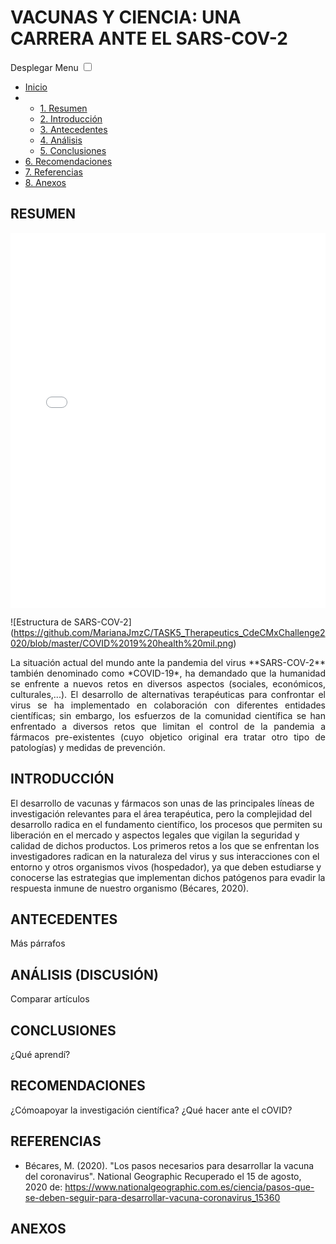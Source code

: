 # **VACUNAS Y CIENCIA: UNA CARRERA ANTE EL SARS-COV-2**

<!doctype html>
<html lang="es">
<head>
	<meta charset="UTF-8">
	<title>CSS Menu responsivo</title>
	<meta name="viewport" content="width=device-width, initial-scale=1">
	<link rel="stylesheet" href="style.css">
</head>

<body>
	<label for="show-menu" class="show-menu">Desplegar Menu</label>
	<input type="checkbox" id="show-menu" role="button">
		<ul id="menu">
		<li><a href="#">Inicio</a></li>
		<li>
			<ul class="hidden">
				<li><a href="#">1. Resumen</a></li>
				<li><a href="#">2. Introducción</a></li>
				<li><a href="#">3. Antecedentes</li>
				<li><a href="#">4. Análisis</li>
				<li><a href="#">5. Conclusiones</li>
			</ul>
		</li>
		<li><a href="#">6. Recomendaciones</a></li>
		<li><a href="#">7. Referencias</a></li>
		<li><a href="#">8. Anexos</a></li>
	</ul>
</body>
</html>

## RESUMEN
<iframe src="COVID 19 health mil.png" title="Estructura de SARS-COV-2" width="100%" height="600px" style="border:cyan"></iframe>

![Estructura de SARS-COV-2] (https://github.com/MarianaJmzC/TASK5_Therapeutics_CdeCMxChallenge2020/blob/master/COVID%2019%20health%20mil.png)


<div style="text-align: justify"> La situación actual del mundo ante la pandemia del virus **SARS-COV-2** también denominado como *COVID-19*, ha demandado que la humanidad se enfrente a nuevos retos en diversos aspectos (sociales, económicos, culturales,...). El desarrollo de alternativas terapéuticas para confrontar el virus se ha implementado en colaboración con diferentes entidades científicas; sin embargo, los esfuerzos de la comunidad científica se han enfrentado a diversos retos que limitan el control de la pandemia a fármacos pre-existentes (cuyo objetico original era tratar otro tipo de patologías) y medidas de prevención. </div>

## INTRODUCCIÓN
<p>El desarrollo de vacunas y fármacos son unas de las principales líneas de investigación relevantes para el área terapéutica, pero la complejidad del desarrollo radica en el fundamento científico, los procesos que permiten su liberación en el mercado y aspectos legales que vigilan la seguridad y calidad de dichos productos. Los primeros retos a los que se enfrentan los investigadores radican en la naturaleza del virus y sus interacciones con el entorno y otros organismos vivos (hospedador), ya que deben estudiarse y conocerse las estrategias que implementan dichos patógenos para evadir la respuesta inmune de nuestro organismo (Bécares, 2020).</p>

## ANTECEDENTES
Más párrafos

## ANÁLISIS (DISCUSIÓN)
Comparar artículos

## CONCLUSIONES
¿Qué aprendí?

## RECOMENDACIONES
¿Cómoapoyar la investigación científica?
¿Qué hacer ante el cOVID?

## REFERENCIAS
* Bécares, M. (2020). "Los pasos necesarios para desarrollar la vacuna del coronavirus". National Geographic Recuperado el 15 de agosto, 2020 de: https://www.nationalgeographic.com.es/ciencia/pasos-que-se-deben-seguir-para-desarrollar-vacuna-coronavirus_15360

## ANEXOS
